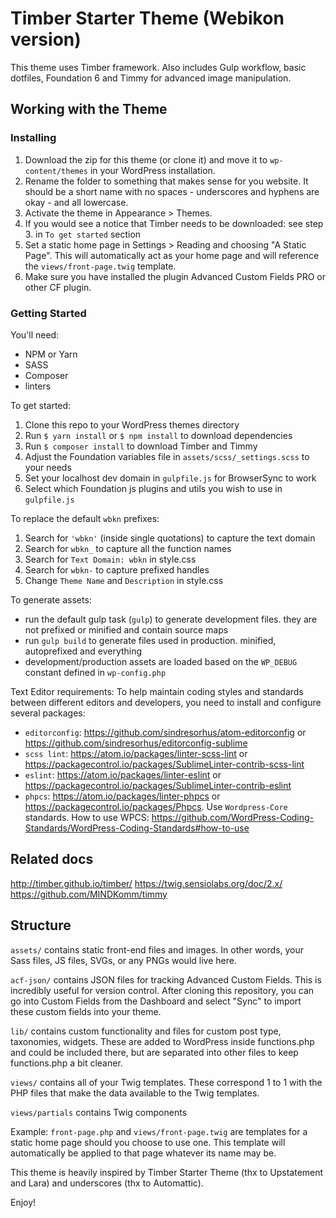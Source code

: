 # Timber Starter Theme (Webikon version)

This theme uses Timber framework.
Also includes Gulp workflow, basic dotfiles, Foundation 6 and Timmy for advanced image manipulation.


## Working with the Theme

### Installing

1. Download the zip for this theme (or clone it) and move it to `wp-content/themes` in your WordPress installation.
2. Rename the folder to something that makes sense for you website. It should be a short name with no spaces - underscores and hyphens are okay - and all lowercase.
3. Activate the theme in Appearance >  Themes.
4. If you would see a notice that Timber needs to be downloaded: see step 3. in `To get started` section
5. Set a static home page in Settings > Reading and choosing "A Static Page". This will automatically act as your home page and will reference the `views/front-page.twig` template.
6. Make sure you have installed the plugin Advanced Custom Fields PRO or other CF plugin.

### Getting Started

You'll need:

- NPM or Yarn
- SASS
- Composer
- linters

To get started:

1. Clone this repo to your WordPress themes directory
2. Run `$ yarn install` or `$ npm install` to download dependencies
2. Run `$ composer install` to download Timber and Timmy
3. Adjust the Foundation variables file in `assets/scss/_settings.scss` to your needs
4. Set your localhost dev domain in `gulpfile.js` for BrowserSync to work
5. Select which Foundation js plugins and utils you wish to use in `gulpfile.js`

To replace the default `wbkn` prefixes:

1. Search for `'wbkn'` (inside single quotations) to capture the text domain
2. Search for `wbkn_` to capture all the function names
3. Search for `Text Domain: wbkn` in style.css
4. Search for `wbkn-` to capture prefixed handles
6. Change `Theme Name` and `Description` in style.css

To generate assets:

- run the default gulp task (`gulp`) to generate development files. they are not prefixed or minified and contain source maps
- run `gulp build` to generate files used in production. minified, autoprefixed and everything
- development/production assets are loaded based on the `WP_DEBUG` constant defined in `wp-config.php`

Text Editor requirements:
To help maintain coding styles and standards between different editors and developers, you need to
install and configure several packages:

- `editorconfig`: https://github.com/sindresorhus/atom-editorconfig or https://github.com/sindresorhus/editorconfig-sublime
- `scss lint`: https://atom.io/packages/linter-scss-lint or https://packagecontrol.io/packages/SublimeLinter-contrib-scss-lint
- `eslint`: https://atom.io/packages/linter-eslint or https://packagecontrol.io/packages/SublimeLinter-contrib-eslint
- `phpcs`: https://atom.io/packages/linter-phpcs or https://packagecontrol.io/packages/Phpcs. Use `Wordpress-Core` standards. How to use WPCS: https://github.com/WordPress-Coding-Standards/WordPress-Coding-Standards#how-to-use


## Related docs
http://timber.github.io/timber/
https://twig.sensiolabs.org/doc/2.x/
https://github.com/MINDKomm/timmy


## Structure

`assets/` contains static front-end files and images. In other words, your Sass files, JS files, SVGs, or any PNGs would live here.

`acf-json/` contains JSON files for tracking Advanced Custom Fields. This is incredibly useful for version control. After cloning this repository, you can go into Custom Fields from the Dashboard and select "Sync" to import these custom fields into your theme.

`lib/` contains custom functionality and files for custom post type, taxonomies, widgets. These are added to WordPress inside functions.php and could be included there, but are separated into other files to keep functions.php a bit cleaner.

`views/` contains all of your Twig templates. These correspond 1 to 1 with the PHP files that make the data available to the Twig templates.

`views/partials` contains Twig components

Example:
`front-page.php` and `views/front-page.twig` are templates for a static home page should you choose to use one. This template will automatically be applied to that page whatever its name may be.


This theme is heavily inspired by Timber Starter Theme (thx to Upstatement and Lara) and underscores (thx to Automattic).

Enjoy!
